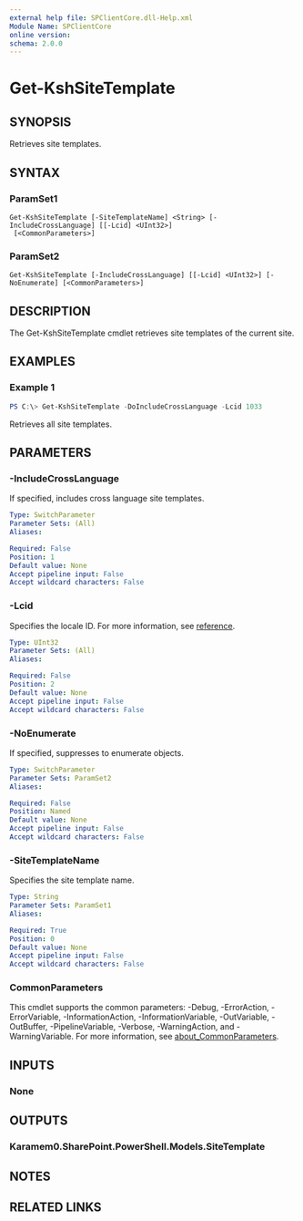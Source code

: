 ```yaml
---
external help file: SPClientCore.dll-Help.xml
Module Name: SPClientCore
online version:
schema: 2.0.0
---
```


# Get-KshSiteTemplate

## SYNOPSIS
Retrieves site templates.

## SYNTAX

### ParamSet1
```
Get-KshSiteTemplate [-SiteTemplateName] <String> [-IncludeCrossLanguage] [[-Lcid] <UInt32>]
 [<CommonParameters>]
```

### ParamSet2
```
Get-KshSiteTemplate [-IncludeCrossLanguage] [[-Lcid] <UInt32>] [-NoEnumerate] [<CommonParameters>]
```

## DESCRIPTION
The Get-KshSiteTemplate cmdlet retrieves site templates of the current site.

## EXAMPLES

### Example 1
```powershell
PS C:\> Get-KshSiteTemplate -DoIncludeCrossLanguage -Lcid 1033
```

Retrieves all site templates.

## PARAMETERS

### -IncludeCrossLanguage
If specified, includes cross language site templates.

```yaml
Type: SwitchParameter
Parameter Sets: (All)
Aliases:

Required: False
Position: 1
Default value: None
Accept pipeline input: False
Accept wildcard characters: False
```

### -Lcid
Specifies the locale ID.
For more information, see [reference](https://docs.microsoft.com/ja-jp/openspecs/windows_protocols/ms-lcid/70feba9f-294e-491e-b6eb-56532684c37f).

```yaml
Type: UInt32
Parameter Sets: (All)
Aliases:

Required: False
Position: 2
Default value: None
Accept pipeline input: False
Accept wildcard characters: False
```

### -NoEnumerate
If specified, suppresses to enumerate objects.

```yaml
Type: SwitchParameter
Parameter Sets: ParamSet2
Aliases:

Required: False
Position: Named
Default value: None
Accept pipeline input: False
Accept wildcard characters: False
```

### -SiteTemplateName
Specifies the site template name.

```yaml
Type: String
Parameter Sets: ParamSet1
Aliases:

Required: True
Position: 0
Default value: None
Accept pipeline input: False
Accept wildcard characters: False
```

### CommonParameters
This cmdlet supports the common parameters: -Debug, -ErrorAction, -ErrorVariable, -InformationAction, -InformationVariable, -OutVariable, -OutBuffer, -PipelineVariable, -Verbose, -WarningAction, and -WarningVariable. For more information, see [about_CommonParameters](http://go.microsoft.com/fwlink/?LinkID=113216).

## INPUTS

### None

## OUTPUTS

### Karamem0.SharePoint.PowerShell.Models.SiteTemplate

## NOTES

## RELATED LINKS
